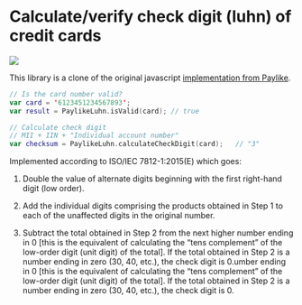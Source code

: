 # Calculate/verify check digit (luhn) of credit cards

<a href="https://jitpack.io/#paylike/kotlin_luhn" target="_blank">
    <img src="https://jitpack.io/v/paylike/kotlin_luhn.svg" />
</a>

This library is a clone of the original javascript [implementation from Paylike](https://github.com/paylike/luhn).
```kotlin
// Is the card number valid?
var card = '6123451234567893';
var result = PaylikeLuhn.isValid(card); // true

// Calculate check digit
// MII + IIN + "Individual account number"
var checksum = PaylikeLuhn.calculateCheckDigit(card);	// "3"
```

Implemented according to ISO/IEC 7812-1:2015(E) which goes:

1. Double the value of alternate digits beginning with the first right-hand
   digit (low order).

2. Add the individual digits comprising the products obtained in Step 1 to
   each of the unaffected digits in the original number.

3. Subtract the total obtained in Step 2 from the next higher number ending in
   0 [this is the equivalent of calculating the “tens complement” of the
   low-order digit (unit digit) of the total]. If the total obtained in Step 2
   is a number ending in zero (30, 40, etc.), the check digit is 0.umber ending in 0 [this is the equivalent of calculating the “tens complement” of the low-order digit (unit digit) of the total]. If the total obtained in Step 2 is a number ending in zero (30, 40, etc.), the check digit is 0.
